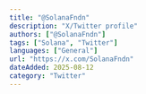 ```yaml
---
title: "@SolanaFndn"
description: "X/Twitter profile"
authors: ["@SolanaFndn"]
tags: ["Solana", "Twitter"]
languages: ["General"]
url: "https://x.com/SolanaFndn"
dateAdded: 2025-08-12
category: "Twitter"
---
```


